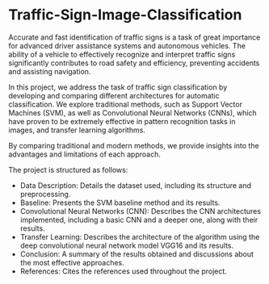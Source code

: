 # Traffic-Sign-Image-Classification

Accurate and fast identification of traffic signs is a task of great importance for advanced driver assistance systems and autonomous vehicles. The ability of a vehicle to effectively recognize and interpret traffic signs significantly contributes to road safety and efficiency, preventing accidents and assisting navigation.

In this project, we address the task of traffic sign classification by developing and comparing different architectures for automatic classification. We explore traditional methods, such as Support Vector Machines (SVM), as well as Convolutional Neural Networks (CNNs), which have proven to be extremely effective in pattern recognition tasks in images, and transfer learning algorithms.

By comparing traditional and modern methods, we provide insights into the advantages and limitations of each approach.

The project is structured as follows:

- Data Description: Details the dataset used, including its structure and preprocessing.
- Baseline: Presents the SVM baseline method and its results.
- Convolutional Neural Networks (CNN): Describes the CNN architectures implemented, including a basic CNN and a deeper one, along with their results.
- Transfer Learning: Describes the architecture of the algorithm using the deep convolutional neural network model VGG16 and its results.
- Conclusion: A summary of the results obtained and discussions about the most effective approaches.
- References: Cites the references used throughout the project.
